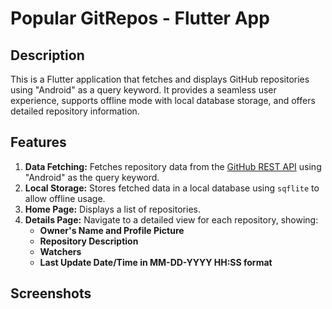 # Popular GitRepos - Flutter App  

## Description  
This is a Flutter application that fetches and displays GitHub repositories using "Android" as a query keyword. It provides a seamless user experience, supports offline mode with local database storage, and offers detailed repository information.  

## Features  
1. **Data Fetching:** Fetches repository data from the [GitHub REST API](https://api.github.com/) using "Android" as the query keyword.  
2. **Local Storage:** Stores fetched data in a local database using `sqflite` to allow offline usage.  
3. **Home Page:** Displays a list of repositories.  
4. **Details Page:** Navigate to a detailed view for each repository, showing:  
   - **Owner's Name and Profile Picture**  
   - **Repository Description**  
   - **Watchers**  
   - **Last Update Date/Time in MM-DD-YYYY HH:SS format**  

## Screenshots  



